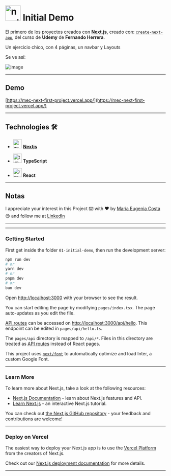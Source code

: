 # <img width="48" height="48" src="https://img.icons8.com/color/48/nextjs.png" alt="nextjs"/> Initial Demo

El primero de los proyectos creados con [**Next.js**](https://nextjs.org/), creado con: [`create-next-app`](https://github.com/vercel/next.js/tree/canary/packages/create-next-app), del curso de **Udemy** de **Fernando Herrera**.

Un ejercicio chico, con 4 páginas, un navbar y Layouts

Se ve así:

![image](https://github.com/eugenia1984/nextjs/assets/72580574/fc6389d6-40e4-45a8-bf88-4799c32fc7bc)

---

## Demo

[https://mec-next-first-project.vercel.app/](https://mec-next-first-project.vercel.app/)

---


## Technologies 🛠️

- <img width="28" height="28" src="https://img.icons8.com/color/28/nextjs.png" alt="nextjs"/> [**Nextjs**](https://nextjs.org/)

- <img width="28" height="28" src="https://img.icons8.com/external-tal-revivo-color-tal-revivo/24/external-typescript-an-open-source-programming-language-developed-and-maintained-by-microsoft-logo-color-tal-revivo.png" alt="typescript icon"/> **TypeScript**

- <img width="28" height="28" src="https://img.icons8.com/office/28/react.png" alt="react icon"/> **React**
---


## Notas

I appreciate your interest in this Project ⌨️ with ❤️ by [María Eugenia Costa](https://github.com/eugenia1984) 😊 and follow me at [LinkedIn](http://www.linkedin.com/in/maríaeugeniacosta)

---
---

### Getting Started

First get inside the folder `01-initial-demo`, then run the development server:

```bash
npm run dev
# or
yarn dev
# or
pnpm dev
# or
bun dev
```

Open [http://localhost:3000](http://localhost:3000) with your browser to see the result.

You can start editing the page by modifying `pages/index.tsx`. The page auto-updates as you edit the file.

[API routes](https://nextjs.org/docs/api-routes/introduction) can be accessed on [http://localhost:3000/api/hello](http://localhost:3000/api/hello). This endpoint can be edited in `pages/api/hello.ts`.

The `pages/api` directory is mapped to `/api/*`. Files in this directory are treated as [API routes](https://nextjs.org/docs/api-routes/introduction) instead of React pages.

This project uses [`next/font`](https://nextjs.org/docs/basic-features/font-optimization) to automatically optimize and load Inter, a custom Google Font.

---

### Learn More

To learn more about Next.js, take a look at the following resources:

- [Next.js Documentation](https://nextjs.org/docs) - learn about Next.js features and API.
- [Learn Next.js](https://nextjs.org/learn) - an interactive Next.js tutorial.

You can check out [the Next.js GitHub repository](https://github.com/vercel/next.js/) - your feedback and contributions are welcome!

---

### Deploy on Vercel

The easiest way to deploy your Next.js app is to use the [Vercel Platform](https://vercel.com/new?utm_medium=default-template&filter=next.js&utm_source=create-next-app&utm_campaign=create-next-app-readme) from the creators of Next.js.

Check out our [Next.js deployment documentation](https://nextjs.org/docs/deployment) for more details.

---
